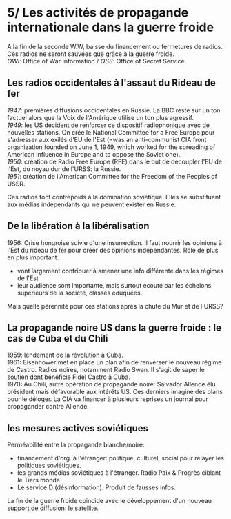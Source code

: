 # 5/ Les activités de propagande internationale dans la guerre froide

A la fin de la seconde W.W, baisse du financement ou fermetures de radios. Ces radios ne seront sauvées que grâce à la guerre froide.  
_OWI_: Office of War Information / _OSS_: Office of Secret Service

## Les radios occidentales à l'assaut du Rideau de fer

_1947_: premières diffusions occidentales en Russie. La BBC reste sur un ton factuel alors que la Voix de l'Amérique utilise un ton plus agressif.  
_1949_: les US décident de renforcer ce dispositif radiophonique avec de nouvelles stations. On crée le National Committee for a Free Europe pour s'adresser aux exilés d'EU de l'Est \(=was an anti-communist CIA front organization founded on June 1, 1949, which worked for the spreading of American influence in Europe and to oppose the Soviet one\).  
_1950_: création de Radio Free Europe \(RFE\) dans le but de découpler l'EU de l'Est, du noyau dur de l'URSS: la Russie.  
_1951_: création de l'American Committee for the Freedom of the Peoples of USSR.

Ces radios font contrepoids à la domination soviétique. Elles se substituent aux médias indépendants qui ne peuvent exister en Russie.

## De la libération à la libéralisation

1956: Crise hongroise suivie d'une insurrection. Il faut nourrir les opinions à l'Est du rideau de fer pour créer des opinions indépendantes. Rôle de plus en plus important:

* vont largement contribuer à amener une info différente dans les régimes de l'Est
* leur audience sont importante, mais surtout écouté par les échelons supérieurs de la société, classes éduquées.

Mais quelle pérennité pour ces stations après la chute du Mur et de l'URSS?

## La propagande noire US dans la guerre froide : le cas de Cuba et du Chili

1959: lendement de la révolution à Cuba.  
1961: Eisenhower met en place un plan afin de renverser le nouveau régime de Castro. Radios noires, notamment Radio Swan. Il s'agit de saper le soutien dont bénéficie Fidel Castro à Cuba.  
1970: Au Chili, autre opération de propagande noire: Salvador Allende élu président mais défavorable aux intérêts US. Ces derniers imagine des plans pour le déloger. La CIA va financer à plusieurs reprises un journal pour propagander contre Allende.

## les mesures actives soviétiques

Perméabilité entre la propagande blanche/noire:

* financement d'org. à l'étranger: politique, culturel, social pour relayer les politiques soviétiques.
* les grands médias soviétiques à l'étranger. Radio Paix & Progrès ciblant le Tiers monde.
* Le service D \(désinformation\). Produit de fausses infos.

La fin de la guerre froide coincide avec le développement d'un nouveau support de diffusion: le satellite.

